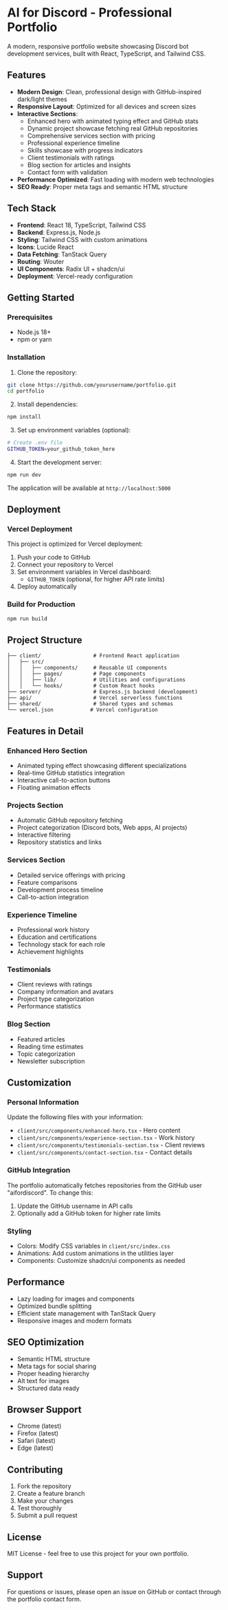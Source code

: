 # AI for Discord - Professional Portfolio

A modern, responsive portfolio website showcasing Discord bot development services, built with React, TypeScript, and Tailwind CSS.

## Features

- **Modern Design**: Clean, professional design with GitHub-inspired dark/light themes
- **Responsive Layout**: Optimized for all devices and screen sizes
- **Interactive Sections**:
  - Enhanced hero with animated typing effect and GitHub stats
  - Dynamic project showcase fetching real GitHub repositories
  - Comprehensive services section with pricing
  - Professional experience timeline
  - Skills showcase with progress indicators
  - Client testimonials with ratings
  - Blog section for articles and insights
  - Contact form with validation
- **Performance Optimized**: Fast loading with modern web technologies
- **SEO Ready**: Proper meta tags and semantic HTML structure

## Tech Stack

- **Frontend**: React 18, TypeScript, Tailwind CSS
- **Backend**: Express.js, Node.js
- **Styling**: Tailwind CSS with custom animations
- **Icons**: Lucide React
- **Data Fetching**: TanStack Query
- **Routing**: Wouter
- **UI Components**: Radix UI + shadcn/ui
- **Deployment**: Vercel-ready configuration

## Getting Started

### Prerequisites

- Node.js 18+ 
- npm or yarn

### Installation

1. Clone the repository:
```bash
git clone https://github.com/yourusername/portfolio.git
cd portfolio
```

2. Install dependencies:
```bash
npm install
```

3. Set up environment variables (optional):
```bash
# Create .env file
GITHUB_TOKEN=your_github_token_here
```

4. Start the development server:
```bash
npm run dev
```

The application will be available at `http://localhost:5000`

## Deployment

### Vercel Deployment

This project is optimized for Vercel deployment:

1. Push your code to GitHub
2. Connect your repository to Vercel
3. Set environment variables in Vercel dashboard:
   - `GITHUB_TOKEN` (optional, for higher API rate limits)
4. Deploy automatically

### Build for Production

```bash
npm run build
```

## Project Structure

```
├── client/                 # Frontend React application
│   ├── src/
│   │   ├── components/     # Reusable UI components
│   │   ├── pages/          # Page components
│   │   ├── lib/            # Utilities and configurations
│   │   └── hooks/          # Custom React hooks
├── server/                 # Express.js backend (development)
├── api/                    # Vercel serverless functions
├── shared/                 # Shared types and schemas
└── vercel.json            # Vercel configuration
```

## Features in Detail

### Enhanced Hero Section
- Animated typing effect showcasing different specializations
- Real-time GitHub statistics integration
- Interactive call-to-action buttons
- Floating animation effects

### Projects Section
- Automatic GitHub repository fetching
- Project categorization (Discord bots, Web apps, AI projects)
- Interactive filtering
- Repository statistics and links

### Services Section
- Detailed service offerings with pricing
- Feature comparisons
- Development process timeline
- Call-to-action integration

### Experience Timeline
- Professional work history
- Education and certifications
- Technology stack for each role
- Achievement highlights

### Testimonials
- Client reviews with ratings
- Company information and avatars
- Project type categorization
- Performance statistics

### Blog Section
- Featured articles
- Reading time estimates
- Topic categorization
- Newsletter subscription

## Customization

### Personal Information
Update the following files with your information:
- `client/src/components/enhanced-hero.tsx` - Hero content
- `client/src/components/experience-section.tsx` - Work history
- `client/src/components/testimonials-section.tsx` - Client reviews
- `client/src/components/contact-section.tsx` - Contact details

### GitHub Integration
The portfolio automatically fetches repositories from the GitHub user "aifordiscord". To change this:
1. Update the GitHub username in API calls
2. Optionally add a GitHub token for higher rate limits

### Styling
- Colors: Modify CSS variables in `client/src/index.css`
- Animations: Add custom animations in the utilities layer
- Components: Customize shadcn/ui components as needed

## Performance

- Lazy loading for images and components
- Optimized bundle splitting
- Efficient state management with TanStack Query
- Responsive images and modern formats

## SEO Optimization

- Semantic HTML structure
- Meta tags for social sharing
- Proper heading hierarchy
- Alt text for images
- Structured data ready

## Browser Support

- Chrome (latest)
- Firefox (latest)
- Safari (latest)
- Edge (latest)

## Contributing

1. Fork the repository
2. Create a feature branch
3. Make your changes
4. Test thoroughly
5. Submit a pull request

## License

MIT License - feel free to use this project for your own portfolio.

## Support

For questions or issues, please open an issue on GitHub or contact through the portfolio contact form.